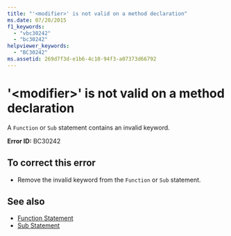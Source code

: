 ```yaml
---
title: "'<modifier>' is not valid on a method declaration"
ms.date: 07/20/2015
f1_keywords: 
  - "vbc30242"
  - "bc30242"
helpviewer_keywords: 
  - "BC30242"
ms.assetid: 269d7f3d-e1b6-4c10-94f3-a07373d66792
---
```

# '\<modifier>' is not valid on a method declaration
A `Function` or `Sub` statement contains an invalid keyword.  
  
 **Error ID:** BC30242  
  
## To correct this error  
  
- Remove the invalid keyword from the `Function` or `Sub` statement.  
  
## See also

- [Function Statement](../language-reference/statements/function-statement.md)
- [Sub Statement](../language-reference/statements/sub-statement.md)
